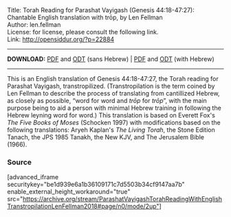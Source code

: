 <html>
<head></head>
<body>
Title: Torah Reading for Parashat Vayigash (Genesis 44:18-47:27): Chantable English translation with trōp, by Len Fellman<br />
Author: len.fellman<br />
License: for license, please consult the following link.<br />
Link: <a href="http://opensiddur.org/?p=22884">http://opensiddur.org/?p=22884</a>
<p />
<hr />

<style type="text/css" media="all">.printfriendly {display: none!important;}</style>

<strong>DOWNLOAD:</strong> <a href="https://archive.org/download/ParashatVayigashTorahReadingWithEnglishTranstropilationLenFellman2018/ParashatVayigashTorahReadinggenesis44v18-47v27InEnglishTranstropilationlenFellman2018-EnglishOnly.pdf">PDF</a> and <a href="https://archive.org/download/ParashatVayigashTorahReadingWithEnglishTranstropilationLenFellman2018/ParashatVayigashTorahReadinggenesis44v18-47v27InEnglishTranstropilationlenFellman2018-EnglishOnly.odt">ODT</a> (sans Hebrew) | <a href="https://archive.org/download/ParashatVayigashTorahReadingWithEnglishTranstropilationLenFellman2018/Parashat%20Vayigash%20Torah%20Reading%20%28Genesis%2044v18-47v27%29%20in%20English%20transtropilation%20%28Len%20Fellman%202018%29.pdf">PDF</a> and <a href="https://archive.org/download/ParashatVayigashTorahReadingWithEnglishTranstropilationLenFellman2018/ParashatVayigashTorahReadinggenesis44v18-47v27InEnglishTranstropilationlenFellman2018.odt">ODT</a> (with Hebrew) 

<hr />

This is an English translation of Genesis 44:18-47:27, the Torah reading for Parashat Vayigash, transtropilized. (Transtropilation is the term coined by Len Fellman to describe the process of translating from cantillized Hebrew, as closely as possible, “word for word and <em>trōp</em> for <em>trōp</em>”, with the main purpose being to aid a person with minimal Hebrew training in following the Hebrew leyning word for word.) This translation is based on Everett Fox's <em>The Five Books of Moses</em> (Schocken 1997) with modifications based on the following translations: Aryeh Kaplan's <em>The Living Torah</em>, the Stone Edition Tanach, the JPS 1985 Tanakh, the New KJV, and The Jerusalem Bible (1966).

<h3>Source</h3>

[advanced_iframe securitykey="be1d939e6a1b36109171c7d5503b34cf9147aa7b" enable_external_height_workaround="true" src="https://archive.org/stream/ParashatVayigashTorahReadingWithEnglishTranstropilationLenFellman2018#page/n0/mode/2up"]
</body>
</html>